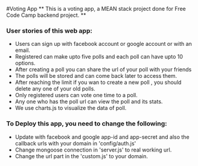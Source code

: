 #Voting App
** This is a voting app, a MEAN stack project done for Free Code Camp backend project. **

### User stories of this web app:

* Users can sign up with facebook account or google account or with an email.
* Registered can make upto five polls and each poll can have upto 10 options.
* After creating a poll you can share the url of your poll with your friends
* The polls will be stored and can come back later to access them.
* After reaching the limit if you wan to create a new poll , you should delete any one of your old polls.
* Only registered users can vote one time to a poll.
* Any one who has the poll url can view the poll and its stats.
* We use charts.js to visualize the data of poll.


### To Deploy this app,  you need to change the following:

* Update with facebook and google app-id and app-secret and also the callback urls with your domain in 'config/auth.js'
* Change mongoose connection in 'server.js' to real working url.
* Change the url part in the 'custom.js' to your domain.

